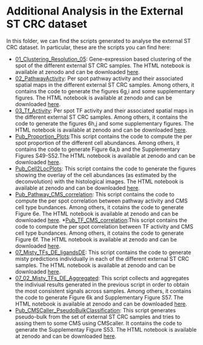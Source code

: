 # Additional Analysis in the External ST CRC dataset

In this folder, we can find the scripts generated to analyse the external ST CRC dataset. In particular, these are the scripts you can find here: 

* [01_Clustering_Resolution_05](https://github.com/alberto-valdeolivas/ST_CRC_CMS/blob/main/AdditionalAnalysis_External_ST_CRC_Dataset/01_Clustering_Resolution_05.Rmd): Gene-expression based clustering of the spot of the different external ST CRC samples. The HTML notebook is available at zenodo and can be downloaded [here](https://zenodo.org/record/7588156/files/01_Clustering_Resolution_05.html?download=1).
* [02_PathwayActivity](https://github.com/alberto-valdeolivas/ST_CRC_CMS/blob/main/AdditionalAnalysis_External_ST_CRC_Dataset/02_PathwayActivity.Rmd): Per spot pathway activity and their associated spatial maps in the different external ST CRC samples. Among others, it contains the code to generate the figures 6g,i and some supplementary figures. The HTML notebook is available at zenodo and can be downloaded [here](https://zenodo.org/record/7588156/files/02_PathwayActivity.html?download=1).
* [03_Tf_Activity](https://github.com/alberto-valdeolivas/ST_CRC_CMS/blob/main/AdditionalAnalysis_External_ST_CRC_Dataset/03_Tf_Activity.Rmd): Per spot TF activity and their associated spatial maps in the different external ST CRC samples. Among others, it contains the code to generate the figures 6h,j and some supplementary figures. The HTML notebook is available at zenodo and can be downloaded [here](https://zenodo.org/record/7588156/files/03_Tf_Activity.html?download=1).
* [Pub_Proportion_Plots](https://github.com/alberto-valdeolivas/ST_CRC_CMS/blob/main/AdditionalAnalysis_External_ST_CRC_Dataset/Pub_Proportion_Plots.Rmd):This script contains the code to compute the per spot proportion of the different cell abundances. Among others, it contains the code to generate Figure 6a,b and the Supplementary Figures S49-S52.The HTML notebook is available at zenodo and can be downloaded [here](https://zenodo.org/record/7588156/files/Pub_Proportion_Plots.html?download=1).
* [Pub_Cell2LocPlots](https://github.com/alberto-valdeolivas/ST_CRC_CMS/blob/main/AdditionalAnalysis_External_ST_CRC_Dataset/Pub_Cell2LocPlots.Rmd): This script contains the code to generate the figures showing the overlay of the cell abundances (as estimated by the deconvolution) with the histological images. The HTML notebook is available at zenodo and can be downloaded [here](https://zenodo.org/record/7588156/files/Pub_Cell2LocPlots.html?download=1).
* [Pub_Pathway_CMS_correlation](https://github.com/alberto-valdeolivas/ST_CRC_CMS/blob/main/AdditionalAnalysis_External_ST_CRC_Dataset/Pub_Pathway_CMS_correlation.Rmd): This script contains the code to compute the per spot correlation between pathway activity and CMS cell type bundances. Among others, it cotains the code to generate Figure 6e. The HTML notebook is available at zenodo and can be downloaded [here](https://zenodo.org/record/7588156/files/Pub_Pathway_CMS_correlation.html?download=1).
*[Pub_TF_CMS_correlation](https://github.com/alberto-valdeolivas/ST_CRC_CMS/blob/main/AdditionalAnalysis_External_ST_CRC_Dataset/Pub_TF_CMS_correlation.Rmd):This script contains the code to compute the per spot correlation between TF activity and CMS cell type bundances. Among others, it cotains the code to generate Figure 6f. The HTML notebook is available at zenodo and can be downloaded [here](https://zenodo.org/record/7588156/files/Pub_TF_CMS_correlation.html?download=1).
* [07_Misty_TFs_DE_ligandsDE](https://github.com/alberto-valdeolivas/ST_CRC_CMS/blob/main/AdditionalAnalysis_External_ST_CRC_Dataset/07_Misty_TFs_DE_ligandsDE.Rmd): This script contains the code to generate misty predictions individually in each of the different external ST CRC samples. The HTML notebook is available at zenodo and can be downloaded [here](https://zenodo.org/record/7588156/files/07_Misty_TFs_DE_ligandsDE.html?download=1).
* [07_02_Misty_TFs_DE_Aggregated](https://github.com/alberto-valdeolivas/ST_CRC_CMS/blob/main/AdditionalAnalysis_External_ST_CRC_Dataset/07_02_Misty_TFs_DE_Aggregated.Rmd): This script collects and aggregates the indiviual results generated in the previous script in order to obtain the most consistent signals across samples. Among others, it contains the code to generate Figure 6k and Supplementary Figure S57. The HTML notebook is available at zenodo and can be downloaded [here](https://zenodo.org/record/7588156/files/07_02_Misty_TFs_DE_Aggregated.html?download=1).
* [Pub_CMSCaller_PseudoBulkClassification](https://github.com/alberto-valdeolivas/ST_CRC_CMS/blob/main/AdditionalAnalysis_External_ST_CRC_Dataset/Pub_CMSCaller_PseudoBulkClassification.Rmd): This script generates pseudo-bulk from the set of external ST CRC samples and tries to assing them to some CMS using CMScaller. It contains the code to generate the Supplementay Figure S53. The HTML notebook is available at zenodo and can be downloaded [here](https://zenodo.org/record/7588156/files/Pub_CMSCaller_PseudoBulkClassification.html?download=1).
